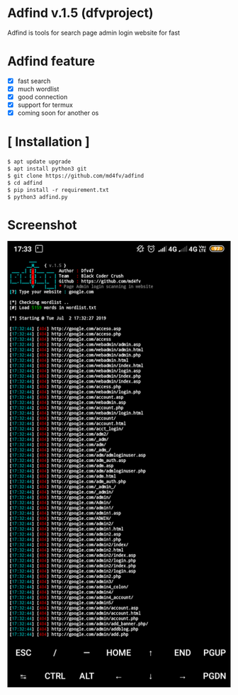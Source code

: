 # Adfind v.1.5 (dfvproject)

Adfind is tools for search page admin login website for fast

# Adfind feature
- [x] fast search
- [x] much wordlist
- [x] good connection
- [x] support for termux
- [x] coming soon for another os

# [ Installation ]
```
$ apt update upgrade
$ apt install python3 git
$ git clone https://github.com/md4fv/adfind
$ cd adfind
$ pip install -r requirement.txt
$ python3 adfind.py
```
# Screenshot
<img src="img/adfind.png" />
